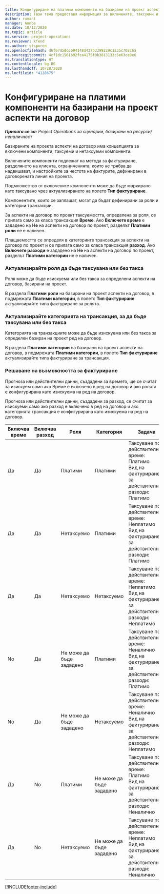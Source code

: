 ```yaml
---
title: Конфигуриране на платими компоненти на базирани на проект аспекти на договор
description: Тази тема предоставя информация за включените, таксуеми и нетаксуеми компоненти в аспекти на договор.
author: rumant
manager: Annbe
ms.date: 10/12/2020
ms.topic: article
ms.service: project-operations
ms.reviewer: kfend
ms.author: stsporen
ms.openlocfilehash: d6f67d5dc6b94148d437b3399229c1235c702c6a
ms.sourcegitcommit: 4cf1dc1561b92fca4175f0b3813133c5e63ce8e6
ms.translationtype: HT
ms.contentlocale: bg-BG
ms.lasthandoff: 10/28/2020
ms.locfileid: "4128675"
---
```

# <a name="configure-chargeable-components-of-a-project-based-contract-line"></a>Конфигуриране на платими компоненти на базирани на проект аспекти на договор

_**Прилага се за:** Project Operations за сценарии, базирани на ресурси/неналичност_

Базираните на проекта аспекти на договор има концепцията за включени компоненти, таксуеми и нетаксуеми компоненти.

Включените компоненти подлежат на метода за фактуриране, разделянето на клиента, ограниченията, които не трябва да надвишават, и настройките за честота на фактурите, дефинирани в договорената линия на проекта.

Подмножество от включените компоненти може да бъде маркирано като таксувано чрез актуализирането на полето **Тип фактуриране**.

Компонентите, които се заплащат, могат да бъдат дефинирани за роли и категории транзакции.

За аспекти на договор по проект таксуемостта, определена за роля, се прилага само за класа трансакция **Време**. Ако **Включете време** е зададено на **Не** на аспекти на договор по проект, разделът **Платими роли** не е наличен.

Плащаемостта се определя в категориите трансакция за аспекти на договор по проект и се прилага само за класа трансакция **разход**. Ако **Включете разходи** е зададено на **Не** на аспекти на договор по проект, разделът **Платими категории** не е наличен.

### <a name="update-a-role-to-be-chargeable-or-non-chargeable"></a>Актуализирайте роля да бъде таксувана или без такса

Роля може да бъде изискуема или без такса за определени аспекти на договор, базирани на проект.

В раздела **Платими роли** на базирани на проект аспекти на договор, в подмрежата **Платими категории**, в полето **Тип фактуриране** актуализирайте типа фактуриране за ролята.

### <a name="update-a-transaction-category-to-be-chargeable-or-non-chargeable"></a>Актуализирайте категорията на трансакция, за да бъде таксувана или без такса

Категорията на транзакциите може да бъде изискуема или без такса за определен базиран на проект ред на договор.

В раздела **Платими категории** на базирани на проект аспекти на договор, в подмрежата **Платими категории**, в полето **Тип фактуриране** актуализирайте типа фактуриране за трансакция.

### <a name="resolve-chargeability"></a>Решаване на възможността за фактуриране

Прогноза или действителни данни, създадени за времето, ще се считат за изискуем само ако Време е включено в ред на договор и ако ролята е конфигурирана като изискуема на ред на договор.

Прогноза или действителни данни, създадени за разход, се считат за изискуеми само ако разход е включено в ред на договор и ако категорията трансакция е конфигурирана като изискуема на ред на договор.

| Включва време | Включва разход | Роля | Категория | Задача |
| --- | --- | --- | --- | --- |
| Да | Да | Платими | Платими | Таксуване по действително време: Платимо </br>Вид на фактурирането за действителни разходи: Платимо |
| Да | Да | Нетаксуемо | Платими | Таксуване по действително време: Неплатимо </br>Вид на фактурирането за действителни разходи: Платимо |
| Да | Да | Нетаксуемо | Нетаксуемо | Таксуване по действително време: Неплатимо </br>Вид на фактурирането за действителни разходи: Неплатимо |
| No | Да | Не може да бъде зададено | Платими | Таксуване по действително време: Неналично </br>Вид на фактурирането за действителни разходи: Платимо |
| No | Да | Не може да бъде зададено | Нетаксуемо | Таксуване по действително време: Неналично </br>Вид на фактурирането за действителни разходи: Неплатимо |
| Да | No | Платими | Не може да бъде зададено | Таксуване по действително време: Платимо </br>Вид на фактурирането за действителни разходи: Неналично |
| Да | No | Нетаксуемо | Не може да бъде зададено | Таксуване по действително време: Неплатимо </br> Вид на фактурирането за действителни разходи: Неналично |


[!INCLUDE[footer-include](../includes/footer-banner.md)]